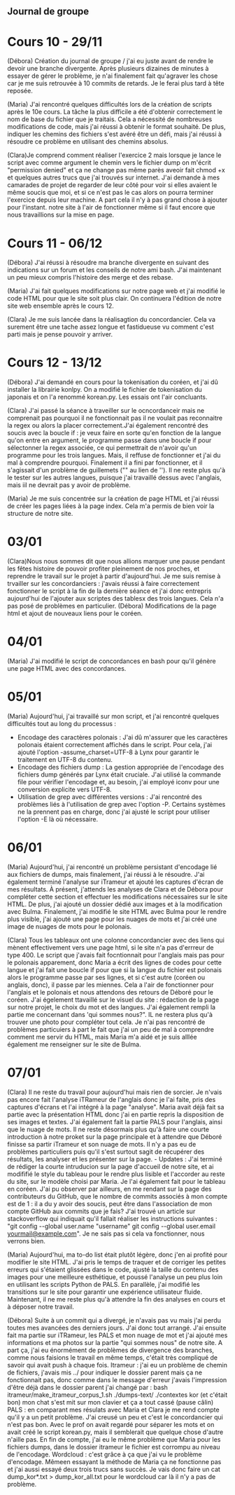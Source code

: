 ## Journal de groupe
# Cours 10 - 29/11
(Débora) Création du journal de groupe / j'ai eu juste avant de rendre le devoir une branche divergente. Après
plusieurs dizaines de minutes à essayer de gérer le problème, je n'ai finalement fait qu'agraver les chose car
je me suis retrouvée à 10 commits de retards. Je le ferai plus tard à tête reposée. 

(Maria) J'ai rencontré quelques difficultés lors de la création de scripts après le 10e cours. La tâche la plus 
difficile a été d'obtenir correctement le nom de base du fichier que je traitais. Cela a nécessité de nombreuses
modifications de code, mais j'ai réussi à obtenir le format souhaité. De plus, indiquer les chemins des fichiers 
s'est avéré être un défi, mais j'ai réussi à résoudre ce problème en utilisant des chemins absolus.

(Clara)Je comprend comment réaliser l'exercice 2 mais lorsque je lance le script avec comme argument le chemin vers le
fichier dump on m'écrit "permission denied" et ça ne change pas même parès aveoir fait chmod +x et quelques autres
trucs que j'ai trouvés sur internet. J'ai demande à mes camarades de projet de regarder de leur côté pour voir si
elles avaient le même soucis que moi, et si ce n'est pas le cas alors on pourra terminer l'exercice depuis leur
machine. A part cela il n'y à pas grand chose à ajouter pour l'instant. notre site à l'air de fonctionner même si il
faut encore que nous travaillions sur la mise en page.

# Cours 11 - 06/12
(Débora) J'ai réussi à résoudre ma branche divergente en suivant des indications sur un forum et les conseils de
notre ami bash. J'ai maintenant un peu mieux compris l'histoire des merge et des rebase.

(Maria) J'ai fait quelques modifications sur notre page web et j'ai modifié le code HTML pour que le site soit plus clair. On continuera l'édition de notre site web ensemble après le cours 12. 

(Clara) Je me suis lancée dans la réalisagtion du concordancier. Cela va surement être une tache assez longue et 
fastidueuse vu comment c'est parti mais je pense pouvoir y arriver.

# Cours 12 - 13/12
(Débora) J'ai demandé en cours pour la tokenisation du coréen, et j'ai dû installer la librairie konlpy. On a
modifié le fichier de tokenisation du japonais et on l'a renommé korean.py. Les essais ont l'air concluants.

(Clara) J'ai passé la séance à traveiller sur le ocncordanceir mais ne comprenait pas pourquoi il ne fonctionnait pas 
il ne voulait pas reconnaitre la regex ou alors la placer correctement.J'ai également rencontré des soucis avec la 
boucle if : je veux faire en sorte qu'en fonction de la langue qu'on entre en argument, le programme passe dans une 
boucle if pour sélectonner la regex associée, ce qui permettrait de n'avoir qu'un programme pour les trois langues. 
Mais, il reffuse de fonctionner et j'ai du mal à comprendre pourquoi. Finalement il a fini par fonctionner, et il 
s'agissait d'un problème de guillemets ("" au lien de ''). Il ne reste plus qu'à le tester sur les autres langues, 
puisque j'ai travaillé dessus avec l'anglais, mais iil ne devrait pas y avoir de problème.

(Maria) Je me suis concentrée sur la création de page HTML et j'ai réussi de créer les pages liées à la page index. 
Cela m'a permis de bien voir la structure de notre site.

# 03/01
(Clara)Nous nous sommes dit que nous allions marquer une pause pendant les fêtes histoire de pouvoir profiter 
pleinement de nos proches, et reprendre le travail sur le projet à partir d'aujourd'hui. Je me suis remise à trvailler 
sur les concordanciers : j'avais réussi à faire correctement fonctionner le script à la fin de la dernière séance et 
j'ai donc entrepris aujourd'hui de l'ajouter aux scriptes des tablesx des trois langues. Cela n'a pas posé de 
problèmes en particulier. 
(Débora) Modifications de la page html et ajout de nouveaux liens pour le coréen.

# 04/01
(Maria) J'ai modifié le script de concordances en bash pour qu'il génère une page HTML avec des concordances.

# 05/01
(Maria) Aujourd'hui, j'ai travaillé sur mon script, et j'ai rencontré quelques difficultés tout au long du processus :
- Encodage des caractères polonais :
J'ai dû m'assurer que les caractères polonais étaient correctement affichés dans le script. Pour cela, j'ai ajouté l'option -assume_charset=UTF-8 à Lynx pour garantir le traitement en UTF-8 du contenu.
- Encodage des fichiers dump :
La gestion appropriée de l'encodage des fichiers dump générés par Lynx était cruciale. J'ai utilisé la commande file pour vérifier l'encodage et, au besoin, j'ai employé iconv pour une conversion explicite vers UTF-8.
- Utilisation de grep avec différentes versions :
J'ai rencontré des problèmes liés à l'utilisation de grep avec l'option -P. Certains systèmes ne la prennent pas en charge, donc j'ai ajusté le script pour utiliser l'option -E là où nécessaire.

# 06/01
(Maria) Aujourd'hui, j'ai rencontré un problème persistant d'encodage lié aux fichiers de dumps, mais finalement, j'ai réussi à le résoudre. J'ai également terminé l'analyse sur iTrameur et ajouté les captures d'écran de mes résultats. À présent, j'attends les analyses de Clara et de Débora pour compléter cette section et effectuer les modifications nécessaires sur le site HTML. De plus, j'ai ajouté un dossier dédié aux images et à la modification avec Bulma. Finalement, j'ai modifié le site HTML avec Bulma pour le rendre plus visible, j'ai ajouté une page pour les nuages de mots et j'ai créé une image de nuages de mots pour le polonais.

(Clara) Tous les tableaux ont une colonne concordancier avec des liens qui mènent effectivement vers une page html, si 
le site n'a pas d'errreur de type 400. Le script que j'avais fait focntionnait pour l'anglais mais pas pour le 
polonais apparement, donc Maria a écrit des lignes de codes pour cette langue et j'ai fait une boucle if pour que si 
la langue du fichier est polonais alors le programme passe par ses lignes, et si c'est autre (coréen ou anglais, 
donc), il passe par les miennes. Cela a l'air de fonctionner pour l'anglais et le polonais et nous attendons des 
retours de Déboré pour le coréen. J'ai égelement ttavaillé sur le visuel du site : rédaction de la page sur notre 
projet, le choix du mot et des langues. J'ai également rempli la partie me concernant dans 'qui sommes nous?". IL ne 
restera plus qu'à trouver une photo pour compléter tout cela. Je n'ai pas rencontré de problèmes particuiers à part le 
fait que j'ai un peu de mal à comprendre comment me servir du HTML, mais Maria m'a aidé et je suis alllée également me 
renseigner sur le site de Bulma.

# 07/01

(Clara) Il ne reste du travail pour aujourd'hui mais rien de sorcier. Je n'vais pas encore fait 
l'analyse iTRameur de l'anglais donc je l'ai faite, pris des captures d'écrans et l'ai intégré à 
la page "analyse". Maria avait déjà fait sa partie avec la présentation HTML donc j'ai en partie 
repris la disposition de ses images et textes. J'ai également fait la partie PALS pour l'anglais, 
ainsi que le nuage de mots. Il ne reste désormais plus qu'à faire une courte introduction à notre 
proket sur la page principale et à attendre que Déboré finisse sa partir iTrameur et son nuage de 
mots. Il n'y a pas eu de problèmes particuliers puis qu'il s'est surtout sagit de récupérer des 
résultats, les analyser et les présenter sur la page. - Updates : J'ai terminé de rédiger la 
courte intruducion sur la page d'accueil de notre site, et ai modififié le style du tableau pour 
le rendre plus lisible et l'accorder au reste du site, sur le modèle choisi par Maria. Je l'ai 
également fait pour le tableau en coréen. J'ai pu observer par ailleurs, en me rendant sur la page des contributeurs du GitHub, que le nombre de commits associés à mon compte est de 1 : il a du y avoir des soucis, peut être dans l'association de mon compte GitHub aux commits que je fais? J'ai trouvé un article sur stackoverflow qui indiquait qu'il fallait réaliser les instructions suivantes : "git config --global user.name "username" git config --global user.email yourmail@example.com". Je ne sais pas si cela va fonctionner, nous verrons bien.

(Maria) Aujourd'hui, ma to-do list était plutôt légère, donc j'en ai profité pour modifier le site 
HTML. J'ai pris le temps de traquer et de corriger les petites erreurs qui s'étaient glissées dans 
le code, ajusté la taille du contenu des images pour une meilleure esthétique, et poussé l'analyse 
un peu plus loin en utilisant les scripts Python de PALS. En parallèle, j'ai modifié les 
transitions sur le site pour garantir une expérience utilisateur fluide. Maintenant, il ne me 
reste plus qu'à attendre la fin des analyses en cours et à déposer notre travail.

(Débora) Suite à un commit qui a divergé, je n'avais pas vu mais j'ai perdu toutes mes avancées 
des derniers jours. J'ai donc tout arrangé. J'ai ensuite fait ma partie sur iTRameur, les PALS 
et mon nuage de mot et j'ai ajouté mes informations et ma photos sur la partie "qui sommes nous" 
de notre site. A part ça, j'ai eu énormément de problèmes de divergence des branches, comme nous
faisions le travail en même temps, c'était très compliqué de savoir qui avait push à chaque fois. 
Itrameur : j'ai eu un problème de chemin de fichiers, j'avais mis ../ pour indiquer le dossier 
parent mais ça ne fonctionnait pas, donc comme dans le message d'erreur j'avais l'impression
d'être déjà dans le dossier parent j'ai changé par : 
bash itrameur/make_itrameur_corpus_1.sh ./dumps-text/ ./contextes kor
(et c'était bon) mon chat s'est mit sur mon clavier et ça a tout cassé (pause câlin)
PALS : en comparant mes résulats avec Maria et Clara je me rend compte qu'il y a un petit 
problème. J'ai creusé un peu et c'est le concordancier qui n'est pas bon. Avec le prof on avait
regardé pour séparer les mots et on avait créé le script korean.py, mais il semblerait que 
quelque chose d'autre n'aille pas. En fin de compte, j'ai eu le même problème que Maria pour
les fichiers dumps, dans le dossier itrameur le fichier est corrompu au niveau de l'encodage.
Wordcloud : c'est grâce à ça que j'ai vu le problème d'encodage. Mêmeen essayant la méthode de
Maria ça ne fonctionne pas et j'ai aussi essayé deux trois trucs sans succès. Je vais donc faire
un cat dump_kor*.txt > dump_kor_all.txt pour le wordcloud car là il n'y a pas de problème.

